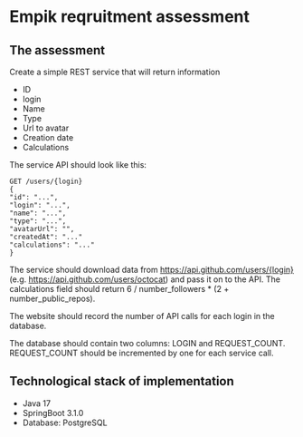 # Empik reqruitment assessment
## The assessment
Create a simple REST service that will return information
- ID
- login
- Name
- Type
- Url to avatar
- Creation date
- Calculations

The service API should look like this:
```
GET /users/{login}
{
"id": "...",
"login": "...",
"name": "...",
"type": "...",
"avatarUrl": "",
"createdAt": "..."
"calculations": "..."
}
```
The service should download data from https://api.github.com/users/{login} (e.g. https://api.github.com/users/octocat) and pass it on to the API. The calculations field should return 6 / number_followers * (2 + number_public_repos).

The website should record the number of API calls for each login in the database.

The database should contain two columns: LOGIN and REQUEST_COUNT. REQUEST_COUNT should be incremented by one for each service call.

## Technological stack of implementation
- Java 17
- SpringBoot 3.1.0
- Database: PostgreSQL